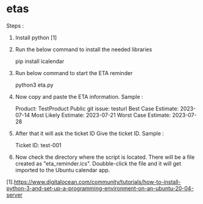 # etas

Steps : 
1. Install python [1]
2. Run the below command to install the needed libraries

    pip install icalendar

3. Run below command to start the ETA reminder

    python3 eta.py

4. Now copy and paste the ETA information. Sample :

    Product: TestProduct
    Public git issue: testurl
    Best Case Estimate: 2023-07-14
    Most Likely Estimate: 2023-07-21
    Worst Case Estimate: 2023-07-28

5. After that it will ask the ticket ID Give the ticket ID. Sample : 

   Ticket ID: test-001

6. Now check the directory where the script is located. There will be a file created as "eta_reminder.ics". Doubble-click the file and it will get imported to the Ubuntu calendar app.

    





[1].https://www.digitalocean.com/community/tutorials/how-to-install-python-3-and-set-up-a-programming-environment-on-an-ubuntu-20-04-server
